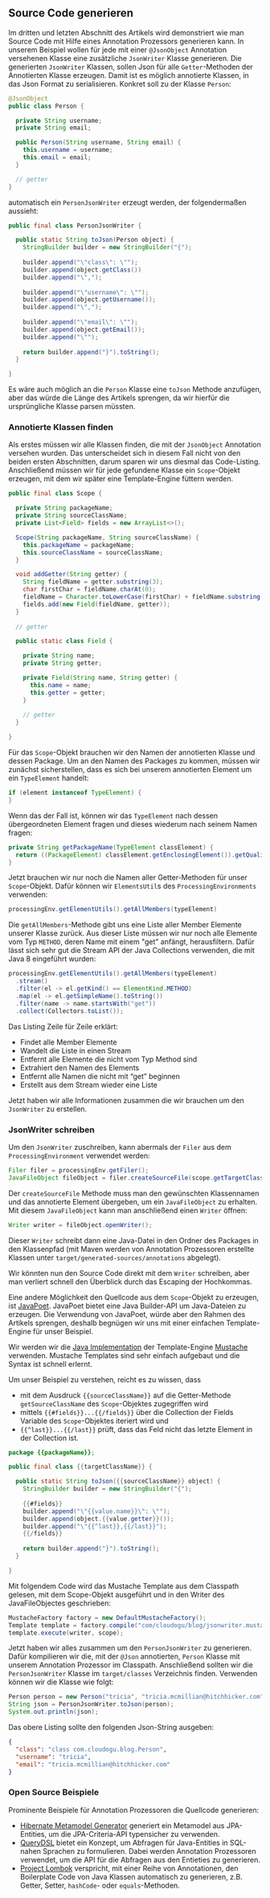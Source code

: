 ## Source Code generieren

Im dritten und letzten Abschnitt des Artikels wird demonstriert wie man Source Code mit Hilfe eines Annotation Prozessors generieren kann. In unserem Beispiel wollen für jede mit einer `@JsonObject` Annotation versehenen Klasse eine zusätzliche `JsonWriter` Klasse generieren. Die generierten `JsonWriter` Klassen, sollen Json für alle `Getter`-Methoden der Annotierten Klasse erzeugen. Damit ist es möglich annotierte Klassen, in das Json Format zu serialisieren. Konkret soll zu der Klasse `Person`:

```java
@JsonObject
public class Person {

  private String username;
  private String email;

  public Person(String username, String email) {
    this.username = username;
    this.email = email;
  }

  // getter
}
```

automatisch ein `PersonJsonWriter` erzeugt werden, der folgendermaßen aussieht:

```java
public final class PersonJsonWriter {

  public static String toJson(Person object) {
    StringBuilder builder = new StringBuilder("{");
    
    builder.append("\"class\": \"");
    builder.append(object.getClass())
    builder.append("\",");
    
    builder.append("\"username\": \"");
    builder.append(object.getUsername());
    builder.append("\",");
    
    builder.append("\"email\": \"");
    builder.append(object.getEmail());
    builder.append("\"");
    
    return builder.append("}").toString();
  }

}
```

Es wäre auch möglich an die `Person` Klasse eine `toJson` Methode anzufügen, aber das würde die Länge des Artikels sprengen, da wir hierfür die ursprüngliche Klasse parsen müssten.

### Annotierte Klassen finden

Als erstes müssen wir alle Klassen finden, die mit der `JsonObject` Annotation versehen wurden. Das unterscheidet sich in diesem Fall nicht von den beiden ersten Abschnitten, darum sparen wir uns diesmal das Code-Listing. Anschließend müssen wir für jede gefundene Klasse ein `Scope`-Objekt erzeugen, mit dem wir später eine Template-Engine füttern werden. 

```java
public final class Scope {

  private String packageName;
  private String sourceClassName;
  private List<Field> fields = new ArrayList<>();

  Scope(String packageName, String sourceClassName) {
    this.packageName = packageName;
    this.sourceClassName = sourceClassName;
  }

  void addGetter(String getter) {
    String fieldName = getter.substring(3);
    char firstChar = fieldName.charAt(0);
    fieldName = Character.toLowerCase(firstChar) + fieldName.substring(1);
    fields.add(new Field(fieldName, getter));
  }
    
  // getter

  public static class Field {

    private String name;
    private String getter;

    private Field(String name, String getter) {
      this.name = name;
      this.getter = getter;
    }
        
    // getter
  }

}
```

Für das `Scope`-Objekt brauchen wir den Namen der annotierten Klasse und dessen Package. Um an den Namen des Packages zu kommen, müssen wir zunächst sicherstellen, dass es sich bei unserem annotierten Element um ein `TypeElement` handelt:

```java
if (element instanceof TypeElement) {
}
```

Wenn das der Fall ist, können wir das `TypeElement` nach dessen übergeordneten Element fragen und dieses wiederum nach seinem Namen fragen:

```java
private String getPackageName(TypeElement classElement) {
  return ((PackageElement) classElement.getEnclosingElement()).getQualifiedName().toString();
}
```

Jetzt brauchen wir nur noch die Namen aller Getter-Methoden für unser `Scope`-Objekt. Dafür können wir `ElementsUtil`s des `ProcessingEnvironments` verwenden:

```java
processingEnv.getElementUtils().getAllMembers(typeElement)
```

Die `getAllMembers`-Methode gibt uns eine Liste aller Member Elemente unserer Klasse zurück. Aus dieser Liste müssen wir nur noch alle Elemente vom Typ `METHOD`, deren Name mit einem "get" anfängt, herausfiltern. Dafür lässt sich sehr gut die Stream API der Java Collections verwenden, die mit Java 8 eingeführt wurden:

```java
processingEnv.getElementUtils().getAllMembers(typeElement)
  .stream()
  .filter(el -> el.getKind() == ElementKind.METHOD)
  .map(el -> el.getSimpleName().toString())
  .filter(name -> name.startsWith("get"))
  .collect(Collectors.toList()); 
```

Das Listing Zeile für Zeile erklärt:

* Findet alle Member Elemente
* Wandelt die Liste in einen Stream
* Entfernt alle Elemente die nicht vom Typ Method sind
* Extrahiert den Namen des Elements
* Entfernt alle Namen die nicht mit “get” beginnen
* Erstellt aus dem Stream wieder eine Liste

Jetzt haben wir alle Informationen zusammen die wir brauchen um den `JsonWriter` zu erstellen.

### JsonWriter schreiben

Um den `JsonWriter` zuschreiben, kann abermals der `Filer` aus dem `ProcessingEnvironment` verwendet werden:

```java
Filer filer = processingEnv.getFiler();
JavaFileObject fileObject = filer.createSourceFile(scope.getTargetClassNameWithPackage(), element);
```

Der `createSourceFile` Methode muss man den gewünschten Klassennamen und das annotierte Element übergeben, um ein `JavaFileObject` zu erhalten. Mit diesem `JavaFileObject` kann man anschließend einen `Writer` öffnen:

```java
Writer writer = fileObject.openWriter();
```

Dieser `Writer` schreibt dann eine Java-Datei in den Ordner des Packages in den Klassenpfad (mit Maven werden von Annotation Prozessoren erstellte Klassen unter `target/generated-sources/annotations` abgelegt).

Wir könnten nun den Source Code direkt mit dem `Writer` schreiben, aber man verliert schnell den Überblick durch das Escaping der Hochkommas. 

Eine andere Möglichkeit den Quellcode aus dem `Scope`-Objekt zu erzeugen, ist [JavaPoet](https://github.com/square/javapoet). JavaPoet bietet eine Java Builder-API um Java-Dateien zu erzeugen. Die Verwendung von JavaPoet, würde aber den Rahmen des Artikels sprengen, deshalb begnügen wir uns mit einer einfachen Template-Engine für unser Beispiel.

Wir werden wir die [Java Implementation](https://github.com/spullara/mustache.java) der Template-Engine [Mustache](https://mustache.github.io/) verwenden. Mustache Templates sind sehr einfach aufgebaut und die Syntax ist schnell erlernt. 

Um unser Beispiel zu verstehen, reicht es zu wissen, dass
* mit dem Ausdruck `{{sourceClassName}}` auf die Getter-Methode `getSourceClassName` des `Scope`-Objektes zugegriffen wird
* mittels `{{#fields}}...{{/fields}}` über die Collection der Fields Variable des `Scope`-Objektes iteriert wird und
* `{{^last}}...{{/last}}` prüft, dass das Feld nicht das letzte Element in der Collection ist.

```java
package {{packageName}};

public final class {{targetClassName}} {

  public static String toJson({{sourceClassName}} object) {
    StringBuilder builder = new StringBuilder("{");
    
    {{#fields}}
    builder.append("\"{{value.name}}\": \"");
    builder.append(object.{{value.getter}}());
    builder.append("\"{{^last}},{{/last}}");
    {{/fields}}
    
    return builder.append("}").toString();
  }

}
```

Mit folgendem Code wird das Mustache Template aus dem Classpath gelesen, mit dem Scope-Objekt ausgeführt und in den Writer des JavaFileObjectes geschrieben:

```java
MustacheFactory factory = new DefaultMustacheFactory();
Template template = factory.compile("com/cloudogu/blog/jsonwriter.mustache");
template.execute(writer, scope);
```

Jetzt haben wir alles zusammen um den `PersonJsonWriter` zu generieren. Dafür kompilieren wir die, mit der `@Json` annotierten, `Person` Klasse mit unserem Annotation Prozessor im Classpath. Anschließend sollten wir die `PersonJsonWriter` Klasse im `target/classes` Verzeichnis finden. Verwenden können wir die Klasse wie folgt:

```java
Person person = new Person("tricia", "tricia.mcmillian@hitchhicker.com");
String json = PersonJsonWriter.toJson(person);
System.out.println(json);
```

Das obere Listing sollte den folgenden Json-String ausgeben:

```json
{
  "class": "class com.cloudogu.blog.Person",
  "username": "tricia",
  "email": "tricia.mcmillian@hitchhicker.com"
}
```

### Open Source Beispiele

Prominente Beispiele für Annotation Prozessoren die Quellcode generieren:

* [Hibernate Metamodel Generator](http://hibernate.org/orm/tooling/) generiert ein Metamodel aus JPA-Entities, um die JPA-Criteria-API typensicher zu verwenden.
* [QueryDSL](http://www.querydsl.com/) bietet ein Konzept, um Abfragen für Java-Entities in SQL-nahen
Sprachen zu formulieren. Dabei werden Annotation Prozessoren verwendet, um die API für die Abfragen aus den Entieties zu generieren.
* [Project Lombok](https://projectlombok.org/) verspricht, mit einer Reihe von Annotationen, den Boilerplate Code von Java Klassen automatisch zu generieren, z.B. Getter, Setter, `hashCode`- oder `equals`-Methoden.
